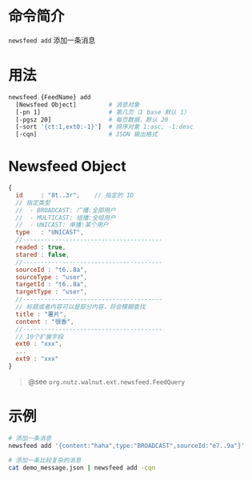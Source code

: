 命令简介
======= 

`newsfeed add` 添加一条消息

用法
=======

```bash
newsfeed {FeedName} add
  [Newsfeed Object]         # 消息对象
  [-pn 1]                   # 第几页（1 base 默认 1）
  [-pgsz 20]                # 每页数据，默认 20
  [-sort '{ct:1,ext0:-1}']  # 排序对象 1:asc, -1:desc
  [-cqn]                    # JSON 输出格式
```

Newsfeed Object
=======

```js
{
  id     : "8t..3r",    // 指定的 ID
  // 指定类型
  //  - BROADCAST: 广播:全部用户
  //  - MULTICAST: 组播:全组用户
  //  - UNICAST: 单播:某个用户
  type   : "UNICAST",
  //---------------------------------------
  readed : true, 
  stared : false,
  //---------------------------------------
  sourceId : "t6..8a",
  sourceType : "user",
  targetId : "t6..8a",
  targetType : "user",
  //---------------------------------------
  // 标题或者内容可以是部分内容，将会模糊查找
  title : "薯片",
  content : "很香",
  //---------------------------------------
  // 10个扩展字段
  ext0 : "xxx",
  ...
  ext9 : "xxx"
}
```

> @see `org.nutz.walnut.ext.newsfeed.FeedQuery`


示例
=======

```bash
# 添加一条消息
newsfeed add '{content:"haha",type:"BROADCAST",sourceId:"e7..9a"}'

# 添加一条比较复杂的消息
cat demo_message.json | newsfeed add -cqn
```